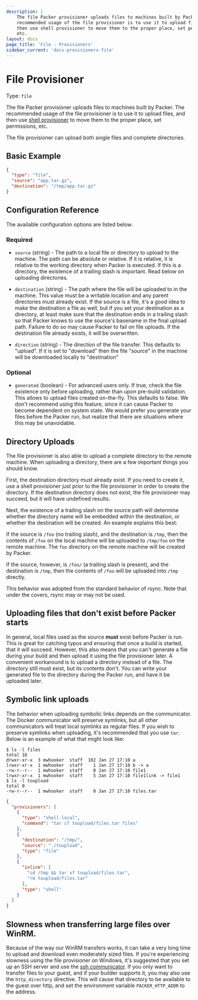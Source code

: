 ```yaml
---
description: |
    The file Packer provisioner uploads files to machines built by Packer. The
    recommended usage of the file provisioner is to use it to upload files, and
    then use shell provisioner to move them to the proper place, set permissions,
    etc.
layout: docs
page_title: 'File - Provisioners'
sidebar_current: 'docs-provisioners-file'
---
```


# File Provisioner

Type: `file`

The file Packer provisioner uploads files to machines built by Packer. The
recommended usage of the file provisioner is to use it to upload files, and
then use [shell provisioner](/docs/provisioners/shell.html) to move them to the
proper place, set permissions, etc.

The file provisioner can upload both single files and complete directories.

## Basic Example

``` json
{
  "type": "file",
  "source": "app.tar.gz",
  "destination": "/tmp/app.tar.gz"
}
```

## Configuration Reference

The available configuration options are listed below.

### Required

-   `source` (string) - The path to a local file or directory to upload to the
    machine. The path can be absolute or relative. If it is relative, it is
    relative to the working directory when Packer is executed. If this is a
    directory, the existence of a trailing slash is important. Read below on
    uploading directories.

-   `destination` (string) - The path where the file will be uploaded to in the
    machine. This value must be a writable location and any parent directories
    must already exist. If the source is a file, it's a good idea to make the
    destination a file as well, but if you set your destination as a directory,
    at least make sure that the destination ends in a trailing slash so that
    Packer knows to use the source's basename in the final upload path. Failure
    to do so may cause Packer to fail on file uploads. If the destination file
    already exists, it will be overwritten.

-   `direction` (string) - The direction of the file transfer. This defaults to
    "upload". If it is set to "download" then the file "source" in the machine
    will be downloaded locally to "destination"

### Optional

-   `generated` (boolean) - For advanced users only. If true, check the file
    existence only before uploading, rather than upon pre-build validation.
    This allows to upload files created on-the-fly. This defaults to false. We
    don't recommend using this feature, since it can cause Packer to become
    dependent on system state. We would prefer you generate your files before
    the Packer run, but realize that there are situations where this may be
    unavoidable.

## Directory Uploads

The file provisioner is also able to upload a complete directory to the remote
machine. When uploading a directory, there are a few important things you
should know.

First, the destination directory must already exist. If you need to create it,
use a shell provisioner just prior to the file provisioner in order to create
the directory. If the destination directory does not exist, the file
provisioner may succeed, but it will have undefined results.

Next, the existence of a trailing slash on the source path will determine
whether the directory name will be embedded within the destination, or whether
the destination will be created. An example explains this best:

If the source is `/foo` (no trailing slash), and the destination is `/tmp`,
then the contents of `/foo` on the local machine will be uploaded to `/tmp/foo`
on the remote machine. The `foo` directory on the remote machine will be
created by Packer.

If the source, however, is `/foo/` (a trailing slash is present), and the
destination is `/tmp`, then the contents of `/foo` will be uploaded into `/tmp`
directly.

This behavior was adopted from the standard behavior of rsync. Note that under
the covers, rsync may or may not be used.

## Uploading files that don't exist before Packer starts

In general, local files used as the source **must** exist before Packer is run.
This is great for catching typos and ensuring that once a build is started,
that it will succeed. However, this also means that you can't generate a file
during your build and then upload it using the file provisioner later. A
convenient workaround is to upload a directory instead of a file. The directory
still must exist, but its contents don't. You can write your generated file to
the directory during the Packer run, and have it be uploaded later.

## Symbolic link uploads

The behavior when uploading symbolic links depends on the communicator. The
Docker communicator will preserve symlinks, but all other communicators will
treat local symlinks as regular files. If you wish to preserve symlinks when
uploading, it's recommended that you use `tar`. Below is an example of what
that might look like:

``` text
$ ls -l files
total 16
drwxr-xr-x  3 mwhooker  staff  102 Jan 27 17:10 a
lrwxr-xr-x  1 mwhooker  staff    1 Jan 27 17:10 b -> a
-rw-r--r--  1 mwhooker  staff    0 Jan 27 17:10 file1
lrwxr-xr-x  1 mwhooker  staff    5 Jan 27 17:10 file1link -> file1
$ ls -l toupload
total 0
-rw-r--r--  1 mwhooker  staff    0 Jan 27 17:10 files.tar
```

``` json
{
  "provisioners": [
    {
      "type": "shell-local",
      "command": "tar cf toupload/files.tar files"
    },
    {
      "destination": "/tmp/",
      "source": "./toupload",
      "type": "file"
    },
    {
      "inline": [
        "cd /tmp && tar xf toupload/files.tar",
        "rm toupload/files.tar"
      ],
      "type": "shell"
    }
  ]
}
```

## Slowness when transferring large files over WinRM.

Because of the way our WinRM transfers works, it can take a very long time to
upload and download even moderately sized files. If you're experiencing
slowness using the file provisioner on Windows, it's suggested that you set up
an SSH server and use the [ssh
communicator](/docs/templates/communicator.html#ssh-communicator). If you only
want to transfer files to your guest, and if your builder supports it, you may
also use the `http_directory` directive. This will cause that directory to be
available to the guest over http, and set the environment variable
`PACKER_HTTP_ADDR` to the address.
